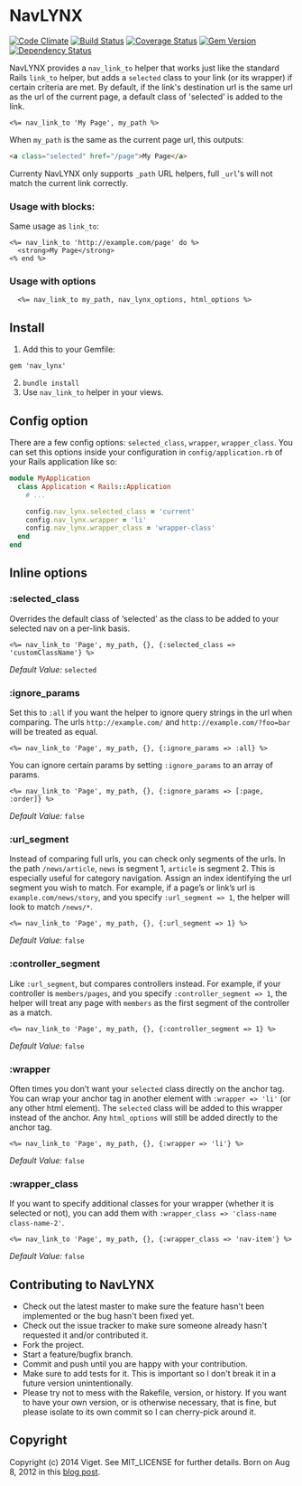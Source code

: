 # NavLYNX

[![Code Climate](https://codeclimate.com/github/vigetlabs/nav_lynx.png)](https://codeclimate.com/github/vigetlabs/nav_lynx) [![Build Status](https://travis-ci.org/vigetlabs/nav_lynx.png?branch=master)](https://travis-ci.org/vigetlabs/nav_lynx) [![Coverage Status](https://coveralls.io/repos/vigetlabs/nav_lynx/badge.png?branch=master)](https://coveralls.io/r/vigetlabs/nav_lynx?branch=master) [![Gem Version](https://badge.fury.io/rb/nav_lynx.png)](http://badge.fury.io/rb/nav_lynx) [![Dependency Status](https://gemnasium.com/vigetlabs/nav_lynx.png)](https://gemnasium.com/vigetlabs/nav_lynx)

NavLYNX provides a `nav_link_to` helper that works just like the standard Rails `link_to` helper, but adds a `selected` class to your link (or its wrapper) if certain criteria are met. By default, if the link's destination url is the same url as the url of the current page, a default class of 'selected' is added to the link.

```erb
<%= nav_link_to 'My Page', my_path %>
```

When `my_path` is the same as the current page url, this outputs:

```html
<a class="selected" href="/page">My Page</a>
```
Currenty NavLYNX only supports `_path` URL helpers, full `_url`'s will not match the current link correctly.

### Usage with blocks:

Same usage as `link_to`:

```erb
<%= nav_link_to 'http://example.com/page' do %>
  <strong>My Page</strong>
<% end %>
```
### Usage with options

```erb
  <%= nav_link_to my_path, nav_lynx_options, html_options %>
```

## Install

1. Add this to your Gemfile:
  <pre><code>gem 'nav_lynx'</code></pre>
2. `bundle install`
3. Use `nav_link_to` helper in your views.

## Config option

There are a few config options: `selected_class`, `wrapper`, `wrapper_class`. You can set this options inside your configuration in `config/application.rb` of your Rails application like so:

```rb
module MyApplication
  class Application < Rails::Application
    # ...

    config.nav_lynx.selected_class = 'current'
    config.nav_lynx.wrapper = 'li'
    config.nav_lynx.wrapper_class = 'wrapper-class'
  end
end
```

## Inline options
### :selected_class
Overrides the default class of ‘selected’ as the class to be added to your selected nav on a per-link basis.


```erb
<%= nav_link_to 'Page', my_path, {}, {:selected_class => 'customClassName'} %>
```
*Default Value:* `selected`

### :ignore_params
Set this to `:all` if you want the helper to ignore query strings in the url when comparing. The urls `http://example.com/` and `http://example.com/?foo=bar` will be treated as equal.

```erb
<%= nav_link_to 'Page', my_path, {}, {:ignore_params => :all} %>
```

You can ignore certain params by setting `:ignore_params` to an array of params.

```erb
<%= nav_link_to 'Page', my_path, {}, {:ignore_params => [:page, :order]} %>
```

*Default Value:* `false`

### :url_segment

Instead of comparing full urls, you can check only segments of the urls. In the path `/news/article`, `news` is segment 1, `article` is segment 2. This is especially useful for category navigation. Assign an index identifying the url segment you wish to match. For example, if a page’s or link’s url is `example.com/news/story`, and you specify `:url_segment => 1`, the helper will look to match `/news/*`.

```erb
<%= nav_link_to 'Page', my_path, {}, {:url_segment => 1} %>
```
*Default Value:* `false`

### :controller_segment

Like `:url_segment`, but compares controllers instead. For example, if your controller is `members/pages`, and you specify `:controller_segment => 1`, the helper will treat any page with `members` as the first segment of the controller as a match.

```erb
<%= nav_link_to 'Page', my_path, {}, {:controller_segment => 1} %>
```
*Default Value:* `false`

### :wrapper

Often times you don’t want your `selected` class directly on the anchor tag. You can wrap your anchor tag in another element with `:wrapper => 'li'` (or any other html element). The `selected` class will be added to this wrapper instead of the anchor. Any `html_options` will still be added directly to the anchor tag.

```erb
<%= nav_link_to 'Page', my_path, {}, {:wrapper => 'li'} %>
```

*Default Value:* `false`

### :wrapper_class
If you want to specify additional classes for your wrapper (whether it is selected or not), you can add them with `:wrapper_class => 'class-name class-name-2'`.

```erb
<%= nav_link_to 'Page', my_path, {}, {:wrapper_class => 'nav-item'} %>
```
*Default Value:* `false`

## Contributing to NavLYNX

* Check out the latest master to make sure the feature hasn't been implemented or the bug hasn't been fixed yet.
* Check out the issue tracker to make sure someone already hasn't requested it and/or contributed it.
* Fork the project.
* Start a feature/bugfix branch.
* Commit and push until you are happy with your contribution.
* Make sure to add tests for it. This is important so I don't break it in a future version unintentionally.
* Please try not to mess with the Rakefile, version, or history. If you want to have your own version, or is otherwise necessary, that is fine, but please isolate to its own commit so I can cherry-pick around it.

## Copyright
Copyright (c) 2014 Viget. See MIT_LICENSE for further details.
Born on Aug 8, 2012 in this [blog post](http://viget.com/extend/rails-selected-nav-link-helper).